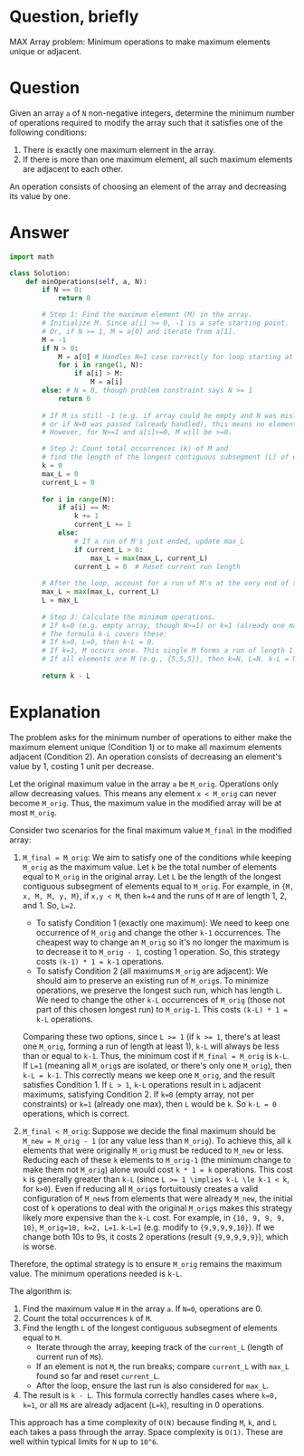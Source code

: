 # Question, briefly
MAX Array problem: Minimum operations to make maximum elements unique or adjacent.

# Question
Given an array `a` of `N` non-negative integers, determine the minimum number of operations required to modify the array such that it satisfies one of the following conditions:
1. There is exactly one maximum element in the array.
2. If there is more than one maximum element, all such maximum elements are adjacent to each other.

An operation consists of choosing an element of the array and decreasing its value by one.

# Answer
```python
import math

class Solution:
    def minOperations(self, a, N):
        if N == 0:
            return 0

        # Step 1: Find the maximum element (M) in the array.
        # Initialize M. Since a[i] >= 0, -1 is a safe starting point.
        # Or, if N >= 1, M = a[0] and iterate from a[1].
        M = -1 
        if N > 0:
            M = a[0] # Handles N=1 case correctly for loop starting at 1
            for i in range(1, N):
                if a[i] > M:
                    M = a[i]
        else: # N = 0, though problem constraint says N >= 1
            return 0
            
        # If M is still -1 (e.g. if array could be empty and N was misleading)
        # or if N=0 was passed (already handled), this means no elements or no positive max.
        # However, for N>=1 and a[i]>=0, M will be >=0.

        # Step 2: Count total occurrences (k) of M and 
        # find the length of the longest contiguous subsegment (L) of elements equal to M.
        k = 0
        max_L = 0
        current_L = 0
        
        for i in range(N):
            if a[i] == M:
                k += 1
                current_L += 1
            else:
                # If a run of M's just ended, update max_L
                if current_L > 0:
                    max_L = max(max_L, current_L)
                current_L = 0  # Reset current run length
        
        # After the loop, account for a run of M's at the very end of the array.
        max_L = max(max_L, current_L)
        L = max_L
        
        # Step 3: Calculate the minimum operations.
        # If k=0 (e.g. empty array, though N>=1) or k=1 (already one max), ops = 0.
        # The formula k-L covers these:
        # If k=0, L=0, then k-L = 0.
        # If k=1, M occurs once. This single M forms a run of length 1. So L=1. Then k-L = 1-1 = 0.
        # If all elements are M (e.g., {5,5,5}), then k=N, L=N. k-L = N-N = 0.
        
        return k - L

```

# Explanation

The problem asks for the minimum number of operations to either make the maximum element unique (Condition 1) or to make all maximum elements adjacent (Condition 2). An operation consists of decreasing an element's value by 1, costing 1 unit per decrease.

Let the original maximum value in the array `a` be `M_orig`.
Operations only allow decreasing values. This means any element `x < M_orig` can never become `M_orig`. Thus, the maximum value in the modified array will be at most `M_orig`.

Consider two scenarios for the final maximum value `M_final` in the modified array:

1.  `M_final = M_orig`:
    We aim to satisfy one of the conditions while keeping `M_orig` as the maximum value.
    Let `k` be the total number of elements equal to `M_orig` in the original array.
    Let `L` be the length of the longest contiguous subsegment of elements equal to `M_orig`. For example, in `{M, x, M, M, y, M}`, if `x,y < M`, then `k=4` and the runs of `M` are of length 1, 2, and 1. So, `L=2`.
    -   To satisfy Condition 1 (exactly one maximum): We need to keep one occurrence of `M_orig` and change the other `k-1` occurrences. The cheapest way to change an `M_orig` so it's no longer the maximum is to decrease it to `M_orig - 1`, costing 1 operation. So, this strategy costs `(k-1) * 1 = k-1` operations.
    -   To satisfy Condition 2 (all maximums `M_orig` are adjacent): We should aim to preserve an existing run of `M_orig`s. To minimize operations, we preserve the longest such run, which has length `L`. We need to change the other `k-L` occurrences of `M_orig` (those not part of this chosen longest run) to `M_orig-1`. This costs `(k-L) * 1 = k-L` operations.

    Comparing these two options, since `L >= 1` (if `k >= 1`, there's at least one `M_orig`, forming a run of length at least 1), `k-L` will always be less than or equal to `k-1`. Thus, the minimum cost if `M_final = M_orig` is `k-L`.
    If `L=1` (meaning all `M_orig`s are isolated, or there's only one `M_orig`), then `k-L = k-1`. This correctly means we keep one `M_orig`, and the result satisfies Condition 1.
    If `L > 1`, `k-L` operations result in `L` adjacent maximums, satisfying Condition 2.
    If `k=0` (empty array, not per constraints) or `k=1` (already one max), then `L` would be `k`. So `k-L = 0` operations, which is correct.

2.  `M_final < M_orig`:
    Suppose we decide the final maximum should be `M_new = M_orig - 1` (or any value less than `M_orig`).
    To achieve this, all `k` elements that were originally `M_orig` must be reduced to `M_new` or less. Reducing each of these `k` elements to `M_orig-1` (the minimum change to make them not `M_orig`) alone would cost `k * 1 = k` operations.
    This cost `k` is generally greater than `k-L` (since `L >= 1 \implies k-L \le k-1 < k`, for `k>0`).
    Even if reducing all `M_orig`s fortuitously creates a valid configuration of `M_new`s from elements that were already `M_new`, the initial cost of `k` operations to deal with the original `M_orig`s makes this strategy likely more expensive than the `k-L` cost. For example, in `{10, 9, 9, 9, 10}`, `M_orig=10, k=2, L=1`. `k-L=1` (e.g. modify to `{9,9,9,9,10}`). If we change both 10s to 9s, it costs 2 operations (result `{9,9,9,9,9}`), which is worse.

Therefore, the optimal strategy is to ensure `M_orig` remains the maximum value. The minimum operations needed is `k-L`.

The algorithm is:
1.  Find the maximum value `M` in the array `a`. If `N=0`, operations are 0.
2.  Count the total occurrences `k` of `M`.
3.  Find the length `L` of the longest contiguous subsegment of elements equal to `M`.
    - Iterate through the array, keeping track of the `current_L` (length of current run of `M`s).
    - If an element is not `M`, the run breaks; compare `current_L` with `max_L` found so far and reset `current_L`.
    - After the loop, ensure the last run is also considered for `max_L`.
4.  The result is `k - L`. This formula correctly handles cases where `k=0, k=1`, or all `M`s are already adjacent (`L=k`), resulting in 0 operations.

This approach has a time complexity of `O(N)` because finding `M`, `k`, and `L` each takes a pass through the array. Space complexity is `O(1)`. These are well within typical limits for `N` up to `10^6`.
